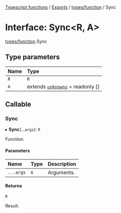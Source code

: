 [Typescript functions](../index.md) / [Exports](../modules.md) / [types/function](../modules/types_function.md) / Sync

# Interface: Sync<R, A\>

[types/function](../modules/types_function.md).Sync

## Type parameters

| Name | Type |
| :------ | :------ |
| `R` | `R` |
| `A` | extends [`unknowns`](../modules/types_core.md#unknowns) = readonly [] |

## Callable

### Sync

▸ **Sync**(...`args`): `R`

Function.

#### Parameters

| Name | Type | Description |
| :------ | :------ | :------ |
| `...args` | `A` | Arguments. |

#### Returns

`R`

Result.
